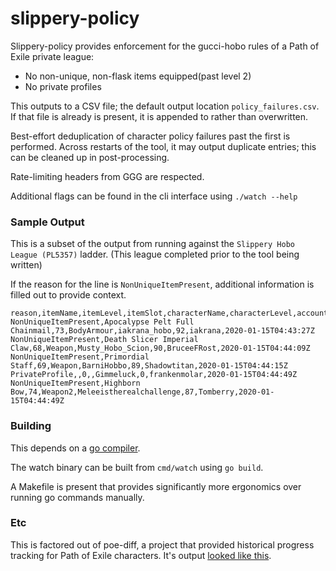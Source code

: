 # slippery-policy

Slippery-policy provides enforcement for the gucci-hobo rules of a Path of Exile private league:

- No non-unique, non-flask items equipped(past level 2)
- No private profiles

This outputs to a CSV file; the default output location `policy_failures.csv`. If that file is already is present, it is appended to rather than overwritten.

Best-effort deduplication of character policy failures past the first is performed. Across restarts of the tool, it may output duplicate entries; this can be cleaned up in post-processing.

Rate-limiting headers from GGG are respected.

Additional flags can be found in the cli interface using `./watch --help`

### Sample Output

This is a subset of the output from running against the `Slippery Hobo League (PL5357)` ladder. (This league completed prior to the tool being written)

If the reason for the line is `NonUniqueItemPresent`, additional information is filled out to provide context.

```
reason,itemName,itemLevel,itemSlot,characterName,characterLevel,accountName,when
NonUniqueItemPresent,Apocalypse Pelt Full Chainmail,73,BodyArmour,iakrana_hobo,92,iakrana,2020-01-15T04:43:27Z
NonUniqueItemPresent,Death Slicer Imperial Claw,68,Weapon,Musty_Hobo_Scion,90,BruceeFRost,2020-01-15T04:44:09Z
NonUniqueItemPresent,Primordial Staff,69,Weapon,BarniHobbo,89,Shadowtitan,2020-01-15T04:44:15Z
PrivateProfile,,0,,Gimmeluck,0,frankenmolar,2020-01-15T04:44:49Z
NonUniqueItemPresent,Highborn Bow,74,Weapon2,Meleeistherealchallenge,87,Tomberry,2020-01-15T04:44:49Z
```

### Building

This depends on a [go compiler](https://golang.org/doc/install).

The watch binary can be built from `cmd/watch` using `go build`.

A Makefile is present that provides significantly more ergonomics over running go commands manually.

### Etc

This is factored out of poe-diff, a project that provided historical progress tracking for Path of Exile characters. It's output [looked like this](https://gfycat.com/ScornfulMajorBubblefish).

